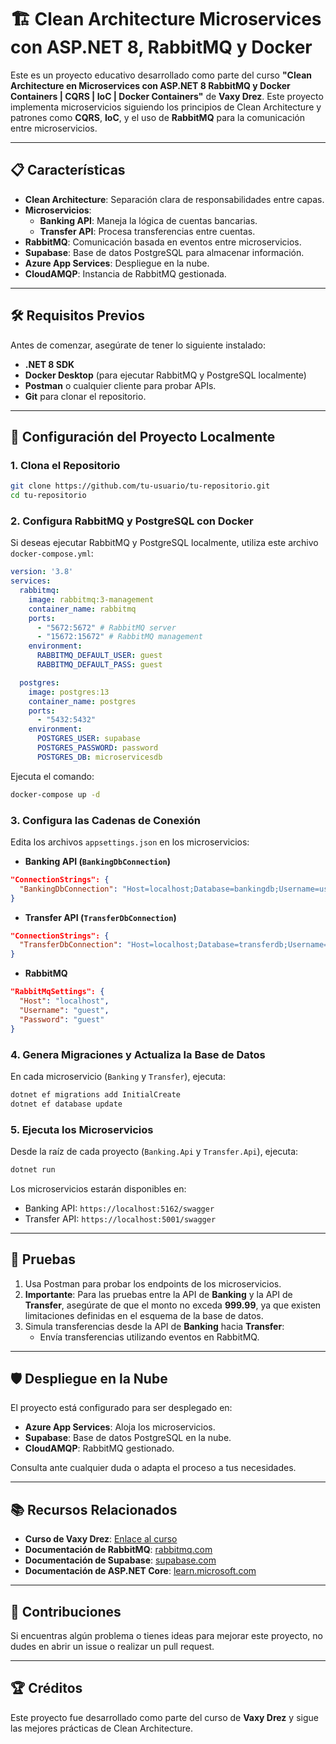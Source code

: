 
# 🏗️ Clean Architecture Microservices con ASP.NET 8, RabbitMQ y Docker

Este es un proyecto educativo desarrollado como parte del curso **"Clean Architecture en Microservices con ASP.NET 8 RabbitMQ y Docker Containers | CQRS | IoC | Docker Containers"** de **Vaxy Drez**. Este proyecto implementa microservicios siguiendo los principios de Clean Architecture y patrones como **CQRS**, **IoC**, y el uso de **RabbitMQ** para la comunicación entre microservicios.

---

## 📋 Características
- **Clean Architecture**: Separación clara de responsabilidades entre capas.
- **Microservicios**:
  - **Banking API**: Maneja la lógica de cuentas bancarias.
  - **Transfer API**: Procesa transferencias entre cuentas.
- **RabbitMQ**: Comunicación basada en eventos entre microservicios.
- **Supabase**: Base de datos PostgreSQL para almacenar información.
- **Azure App Services**: Despliegue en la nube.
- **CloudAMQP**: Instancia de RabbitMQ gestionada.

---

## 🛠️ Requisitos Previos
Antes de comenzar, asegúrate de tener lo siguiente instalado:
- **.NET 8 SDK**
- **Docker Desktop** (para ejecutar RabbitMQ y PostgreSQL localmente)
- **Postman** o cualquier cliente para probar APIs.
- **Git** para clonar el repositorio.

---

## 🚀 Configuración del Proyecto Localmente

### **1. Clona el Repositorio**
```bash
git clone https://github.com/tu-usuario/tu-repositorio.git
cd tu-repositorio
```

### **2. Configura RabbitMQ y PostgreSQL con Docker**
Si deseas ejecutar RabbitMQ y PostgreSQL localmente, utiliza este archivo `docker-compose.yml`:

```yaml
version: '3.8'
services:
  rabbitmq:
    image: rabbitmq:3-management
    container_name: rabbitmq
    ports:
      - "5672:5672" # RabbitMQ server
      - "15672:15672" # RabbitMQ management
    environment:
      RABBITMQ_DEFAULT_USER: guest
      RABBITMQ_DEFAULT_PASS: guest

  postgres:
    image: postgres:13
    container_name: postgres
    ports:
      - "5432:5432"
    environment:
      POSTGRES_USER: supabase
      POSTGRES_PASSWORD: password
      POSTGRES_DB: microservicesdb
```

Ejecuta el comando:
```bash
docker-compose up -d
```

### **3. Configura las Cadenas de Conexión**
Edita los archivos `appsettings.json` en los microservicios:

- **Banking API (`BankingDbConnection`)**
```json
"ConnectionStrings": {
  "BankingDbConnection": "Host=localhost;Database=bankingdb;Username=user;Password=password"
}
```

- **Transfer API (`TransferDbConnection`)**
```json
"ConnectionStrings": {
  "TransferDbConnection": "Host=localhost;Database=transferdb;Username=user;Password=password"
}
```

- **RabbitMQ**
```json
"RabbitMqSettings": {
  "Host": "localhost",
  "Username": "guest",
  "Password": "guest"
}
```

### **4. Genera Migraciones y Actualiza la Base de Datos**
En cada microservicio (`Banking` y `Transfer`), ejecuta:
```bash
dotnet ef migrations add InitialCreate
dotnet ef database update
```

### **5. Ejecuta los Microservicios**
Desde la raíz de cada proyecto (`Banking.Api` y `Transfer.Api`), ejecuta:
```bash
dotnet run
```

Los microservicios estarán disponibles en:
- Banking API: `https://localhost:5162/swagger`
- Transfer API: `https://localhost:5001/swagger`

---

## 🧪 Pruebas
1. Usa Postman para probar los endpoints de los microservicios.
2. **Importante**: Para las pruebas entre la API de **Banking** y la API de **Transfer**, asegúrate de que el monto no exceda **999.99**, ya que existen limitaciones definidas en el esquema de la base de datos.
3. Simula transferencias desde la API de **Banking** hacia **Transfer**:
   - Envía transferencias utilizando eventos en RabbitMQ.

---

## 🛡️ Despliegue en la Nube
El proyecto está configurado para ser desplegado en:
- **Azure App Services**: Aloja los microservicios.
- **Supabase**: Base de datos PostgreSQL en la nube.
- **CloudAMQP**: RabbitMQ gestionado.

Consulta ante cualquier duda o adapta el proceso a tus necesidades.

---

## 📚 Recursos Relacionados
- **Curso de Vaxy Drez**: [Enlace al curso](https://www.udemy.com/share/105NX43@IX5aIAOAPNIs9FacO-X_wDRU8F7tUNbp3o4oLNcqATu4L38JESFTaLiJLW6fMqxqbA==/)
- **Documentación de RabbitMQ**: [rabbitmq.com](https://www.rabbitmq.com/)
- **Documentación de Supabase**: [supabase.com](https://supabase.com/)
- **Documentación de ASP.NET Core**: [learn.microsoft.com](https://learn.microsoft.com/es-es/aspnet/core/)

---

## 👥 Contribuciones
Si encuentras algún problema o tienes ideas para mejorar este proyecto, no dudes en abrir un issue o realizar un pull request.

---

## 🏆 Créditos
Este proyecto fue desarrollado como parte del curso de **Vaxy Drez** y sigue las mejores prácticas de Clean Architecture.
